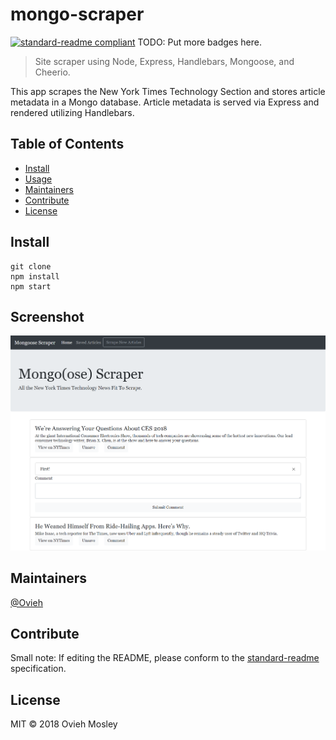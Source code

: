 # mongo-scraper

[![standard-readme compliant](https://img.shields.io/badge/standard--readme-OK-green.svg?style=flat-square)](https://github.com/RichardLitt/standard-readme)
TODO: Put more badges here.

> Site scraper using Node, Express, Handlebars, Mongoose, and Cheerio. 

This app scrapes the New York Times Technology Section and stores article metadata in a Mongo database. Article metadata is served via Express and rendered utilizing Handlebars.

## Table of Contents

- [Install](#install)
- [Usage](#usage)
- [Maintainers](#maintainers)
- [Contribute](#contribute)
- [License](#license)

## Install

```
git clone
npm install
npm start
```
## Screenshot

![Tech News Scraper Screenshot](/public/img/technewsscraper_screencapture.png)

## Maintainers

[@Ovieh](https://github.com/Ovieh)

## Contribute



Small note: If editing the README, please conform to the [standard-readme](https://github.com/RichardLitt/standard-readme) specification.

## License

MIT © 2018 Ovieh Mosley
